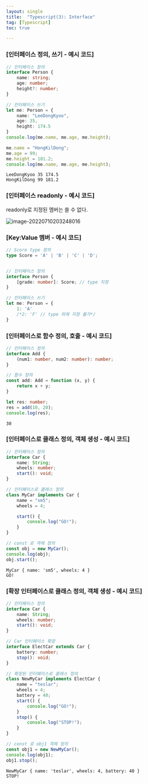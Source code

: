 ```yaml
---
layout: single
title:  "Typescript(3): Interface"
tag: [Typescript]
toc: true 

---
```


### [인터페이스 정의, 쓰기 - 예시 코드]

```typescript
// 인터페이스 정의
interface Person {
    name: string;
    age: number;
    height?: number;
}

// 인터페이스 쓰기
let me: Person = {
    name: "LeeDongKyoo",
    age: 35,
    height: 174.5
}
console.log(me.name, me.age, me.height);

me.name = "HongKilDong";
me.age = 99;
me.height = 181.2;
console.log(me.name, me.age, me.height);
```

```
LeeDongKyoo 35 174.5
HongKilDong 99 181.2
```





### [인터페이스 readonly - 예시 코드]

readonly로 지정된 멤버는 쓸 수 없다.

![image-20220710203248016](/assets/img/image-20220710203248016.png)





### [Key:Value 멤버 - 예시 코드]

```typescript
// Score type 정의
type Score = 'A' | 'B' | 'C' | 'D';


// 인터페이스 정의
interface Person {
    [grade: number]: Score; // type 지정
}

// 인터페이스 쓰기
let me: Person = {
    1: 'A'
    /*2: 'F' // type 외에 지정 불가*/
}
```





### [인터페이스로 함수  정의, 호출 - 예시 코드]

```typescript
// 인터페이스 정의
interface Add {
    (num1: number, num2: number): number;
}

// 함수 정의
const add: Add = function (x, y) {
    return x + y;
}

let res: number;
res = add(10, 20);
console.log(res);
```

```
30
```





### [인터페이스로 클래스 정의, 객체 생성 - 예시 코드]

```typescript
// 인터페이스 정의
interface Car {
    name: String;
    wheels: number;
    start(): void;
}

// 인터페이스로 클래스 정의
class MyCar implements Car {
    name = "sm5";
    wheels = 4;

    start() {
        console.log("GO!");
    }
}

// const 로 객체 정의
const obj = new MyCar();
console.log(obj);
obj.start();
```

```
MyCar { name: 'sm5', wheels: 4 }
GO!
```





### [확장 인터페이스로 클래스 정의, 객체 생성 - 예시 코드]

```typescript
// 인터페이스 정의
interface Car {
    name: String;
    wheels: number;
    start(): void;
}

// Car 인터페이스 확장
interface ElectCar extends Car {
    battery: number;
    stop(): void;
}

// 확장된 인터페이스로 클래스 정의
class NewMyCar implements ElectCar {
    name = "teslar";
    wheels = 4;
    battery = 40;
    start() {
        console.log("GO!");
    }
    stop() {
        console.log("STOP!");
    }
}

// const 로 obj1 객체 정의
const obj1 = new NewMyCar();
console.log(obj1);
obj1.stop();
```

```
NewMyCar { name: 'teslar', wheels: 4, battery: 40 }
STOP!
```


